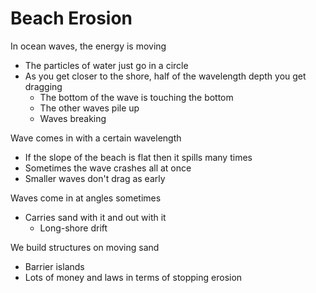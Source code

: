 # Beach Erosion

In ocean waves, the energy is moving
- The particles of water just go in a circle
- As you get closer to the shore, half of the wavelength depth you get dragging
    - The bottom of the wave is touching the bottom
    - The other waves pile up
    - Waves breaking

Wave comes in with a certain wavelength
- If the slope of the beach is flat then it spills many times
- Sometimes the wave crashes all at once
- Smaller waves don't drag as early

Waves come in at angles sometimes
- Carries sand with it and out with it
    - Long-shore drift

We build structures on moving sand
- Barrier islands
- Lots of money and laws in terms of stopping erosion
